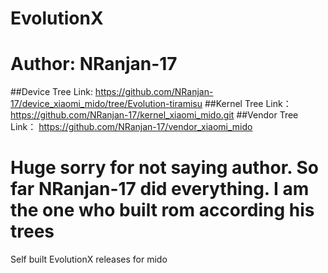 # EvolutionX
# Author: NRanjan-17
##Device Tree Link: https://github.com/NRanjan-17/device_xiaomi_mido/tree/Evolution-tiramisu 
##Kernel Tree Link：https://github.com/NRanjan-17/kernel_xiaomi_mido.git 
##Vendor Tree Link： https://github.com/NRanjan-17/vendor_xiaomi_mido  
# Huge sorry for not saying author. So far NRanjan-17 did everything. I am the one who built rom according his trees 

Self built EvolutionX releases for mido

